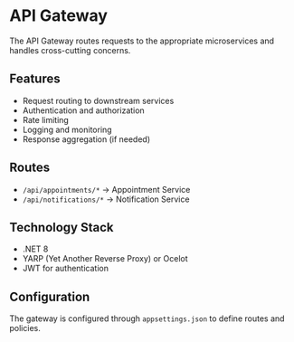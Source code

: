 # API Gateway

The API Gateway routes requests to the appropriate microservices and handles cross-cutting concerns.

## Features

- Request routing to downstream services
- Authentication and authorization
- Rate limiting
- Logging and monitoring
- Response aggregation (if needed)

## Routes

- `/api/appointments/*` -> Appointment Service
- `/api/notifications/*` -> Notification Service

## Technology Stack

- .NET 8
- YARP (Yet Another Reverse Proxy) or Ocelot
- JWT for authentication

## Configuration

The gateway is configured through `appsettings.json` to define routes and policies.